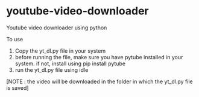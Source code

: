 # youtube-video-downloader
Youtube video downloader using python

To use
1. Copy the yt_dl.py file in your system
2. before running the file, make sure you have pytube installed in your system.
    if not, install using pip install pytube
3. run the yt_dl.py file using idle

[NOTE : the video will be downloaded in the folder in which the yt_dl.py file is saved]
